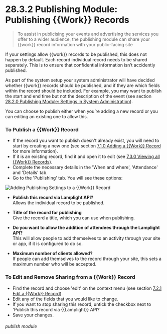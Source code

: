 # 28.3.2 Publishing Module: Publishing {{Work}} Records

> To assist in publicising your events and advertising the services you offer to a wider audience, the publishing module can share your  {{work}} record information with your public-facing site 

If your settings allow {{work}} records  to be published, this does not happen by default. Each record individual record needs to be shared separately. This is to ensure that confidential information isn’t accidently published.

As part of the system setup your system administrator will have decided whether {{work}} records should be published, and if they are which fields within the record should be included. For example, you may want to publish the start and end time but not the description of the event (see section [28.2.0 Publishing Module: Settings in System Administration](/help/index/p/28.2.0)).

You can choose to publish either when you’re adding a new record or you can editing an existing one to allow this. 

### To Publish a {{Work}} Record

- If the record you want to publish doesn't already exist, you will need to start by creating a new one (see section [7.1.0  Adding a {{Work}} Record](/help/index/p/7.1.0) for more information).
- If it is an existing record, find it and open it to edit (see [7.3.0 Viewing all {{Work}} Records](/help/index/p/7.3.0)).
- Complete the necessary details in the 'When and where', 'Attendance' and 'Details' tab.
- Go to the 'Publishing' tab. You will see these options:

![Adding Publishing Settings to a {{Work}} Record](28.3.2a.png)

- **Publish this record via Lamplight API?**  
   Allows the individual record to be published.
   
- **Title of the record for publishing**  
   Give the record a title, which you can use when publishing.
   
- **Do you want to allow the addition of attendees through the Lamplight API?**  
   This will allow people to add themselves to an activity through your site or app, if it is configured to do so.
   
- **Maximum number of clients allowed?**  
   If people can add themselves to the record through your site, this sets a maximum number who will be accepted.


### To Edit and Remove Sharing from a {{Work}} Record

- Find the record and choose 'edit' on the context menu (see section [7.2.1  Edit a {{Work}} Record](/help/index/p/7.2.1)).
- Edit any of the fields that you would like to change.
- If you want to stop sharing this record, untick the checkbox next to 'Publish this record via {{Lamplight}} API?'
- Save your changes.


###### publish module

